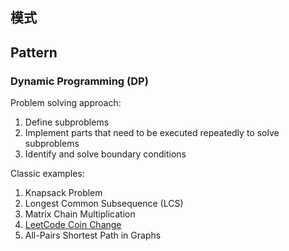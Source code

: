 
## 模式

## Pattern

### Dynamic Programming (DP)

Problem solving approach:

1. Define subproblems
2. Implement parts that need to be executed repeatedly to solve subproblems
3. Identify and solve boundary conditions

Classic examples:

1. Knapsack Problem
2. Longest Common Subsequence (LCS)
3. Matrix Chain Multiplication
4. [LeetCode Coin Change](https://leetcode-cn.com/problems/coin-change/)
5. All-Pairs Shortest Path in Graphs
